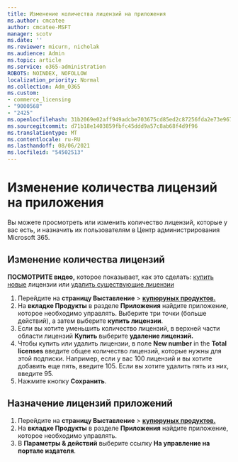 ```yaml
---
title: Изменение количества лицензий на приложения
ms.author: cmcatee
author: cmcatee-MSFT
manager: scotv
ms.date: ''
ms.reviewer: micurn, nicholak
ms.audience: Admin
ms.topic: article
ms.service: o365-administration
ROBOTS: NOINDEX, NOFOLLOW
localization_priority: Normal
ms.collection: Adm_O365
ms.custom:
- commerce_licensing
- "9000568"
- "2425"
ms.openlocfilehash: 31b2069e02aff949adcbe703675cd85ed2c87256fda2e73e96742542d1971b1f
ms.sourcegitcommit: d71b18e1403859fbfc45ddd9a57c8ab68f4d9f96
ms.translationtype: MT
ms.contentlocale: ru-RU
ms.lasthandoff: 08/06/2021
ms.locfileid: "54502513"
---
```

# <a name="change-app-license-quantity"></a>Изменение количества лицензий на приложения

Вы можете просмотреть или изменить количество лицензий, которые у вас есть, и назначить их пользователям в Центр администрирования Microsoft 365.

## <a name="to-change-license-quantity"></a>Изменение количества лицензий

**ПОСМОТРИТЕ видео,** которое показывает, как это сделать: [купить новые](https://go.microsoft.com/fwlink/p/?linkid=2154857) лицензии или [удалить существующие лицензии](https://go.microsoft.com/fwlink/p/?linkid=2154938)

1. Перейдите на **страницу Выставление**  >  **[купюруных продуктов.](https://go.microsoft.com/fwlink/p/?linkid=842054)**
2. На **вкладке Продукты** в разделе **Приложения** найдите приложение, которое необходимо управлять. Выберите три точки (больше действий), а затем выберите **купить лицензии**.
3. Если вы хотите уменьшить количество лицензий, в верхней части области лицензий **Купить** выберите **удаление лицензий.**
4. Чтобы купить или удалить лицензии, в поле **New number** in the **Total licenses** введите общее количество лицензий, которые нужны для этой подписки. Например, если у вас 100 лицензий и вы хотите добавить еще пять, введите 105. Если вы хотите удалить пять из них, введите 95.
5. Нажмите кнопку **Сохранить**.

## <a name="to-assign-app-licenses"></a>Назначение лицензий приложений

1. Перейдите на **страницу Выставление**  >  **[купюруных продуктов.](https://go.microsoft.com/fwlink/p/?linkid=842054)**
2. На **вкладке Продукты** в разделе **Приложения** найдите приложение, которое необходимо управлять.
3. В **Параметры & действий** выберите ссылку **На управление на портале издателя**.